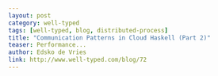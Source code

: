 ```yaml
---
layout: post
category: well-typed
tags: [well-typed, blog, distributed-process]
title: "Communication Patterns in Cloud Haskell (Part 2)"
teaser: Performance...
author: Edsko de Vries
link: http://www.well-typed.com/blog/72
---
```

